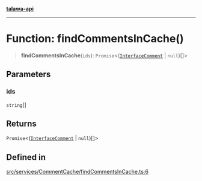 [**talawa-api**](../../../../README.md)

***

# Function: findCommentsInCache()

> **findCommentsInCache**(`ids`): `Promise`\<([`InterfaceComment`](../../../../models/Comment/interfaces/InterfaceComment.md) \| `null`)[]\>

## Parameters

### ids

`string`[]

## Returns

`Promise`\<([`InterfaceComment`](../../../../models/Comment/interfaces/InterfaceComment.md) \| `null`)[]\>

## Defined in

[src/services/CommentCache/findCommentsInCache.ts:6](https://github.com/Suyash878/talawa-api/blob/e4413cec641a837926071678fed3c7f67234e31e/src/services/CommentCache/findCommentsInCache.ts#L6)
